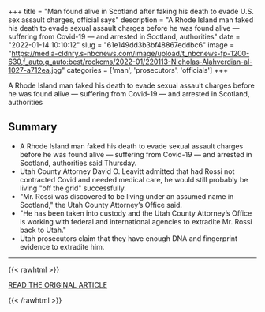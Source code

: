 +++
title = "Man found alive in Scotland after faking his death to evade U.S. sex assault charges, official says"
description = "A Rhode Island man faked his death to evade sexual assault charges before he was found alive — suffering from Covid-19 — and arrested in Scotland, authorities"
date = "2022-01-14 10:10:12"
slug = "61e149dd3b3bf48867eddbc6"
image = "https://media-cldnry.s-nbcnews.com/image/upload/t_nbcnews-fp-1200-630,f_auto,q_auto:best/rockcms/2022-01/220113-Nicholas-Alahverdian-al-1027-a712ea.jpg"
categories = ['man', 'prosecutors', 'officials']
+++

A Rhode Island man faked his death to evade sexual assault charges before he was found alive — suffering from Covid-19 — and arrested in Scotland, authorities

## Summary

- A Rhode Island man faked his death to evade sexual assault charges before he was found alive — suffering from Covid-19 — and arrested in Scotland, authorities said Thursday.
- Utah County Attorney David O. Leavitt admitted that had Rossi not contracted Covid and needed medical care, he would still probably be living "off the grid" successfully.
- "Mr. Rossi was discovered to be living under an assumed name in Scotland," the Utah County Attorney’s Office said.
- "He has been taken into custody and the Utah County Attorney’s Office is working with federal and international agencies to extradite Mr. Rossi back to Utah."
- Utah prosecutors claim that they have enough DNA and fingerprint evidence to extradite him.

---

{{< rawhtml >}}
  <p class="article-category">
    <a target="_blank" href="https://www.nbcnews.com/news/us-news/man-found-alive-scotland-faking-death-evade-us-sex-assault-charges-off-rcna12088">READ THE ORIGINAL ARTICLE</a>
  </p>
{{< /rawhtml >}}

